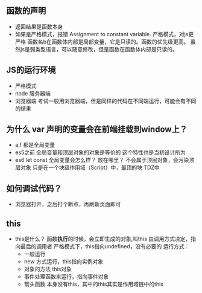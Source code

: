 ## 函数的声明

- 返回结果是函数本身
- 如果是严格模式，报错 Assignment to constant variable. 
  严格模式，对js更严格
  函数名b在函数体内部是局部变量，它是只读的。函数的优先级更高。
  虽然js是弱类型语言，可以随意修改，但是函数在函数体内部是只读的。



## JS的运行环境

- 严格模式
- node 服务器端
- 浏览器端  考试一般用浏览器端，但是同样的代码在不同端运行，可能会有不同的结果


## 为什么 var 声明的变量会在前端挂载到window上？

- a,f 都是全局变量
- es5之前 全局变量和顶层对象的对象是等价的
  这个特性也是当初设计所为
- es6 let const 全局变量会怎么样？ 放在哪里？
  不会属于顶层对象，会污染顶层对象
  只是在一个块级作用域（Script）中，最顶的块
  <script>

  </script>
  TDZ中

 ## 如何调试代码？
 - 浏览器打开，之后打个断点，再刷新页面即可

## this
 - this是什么？
   函数**执行**的时候，会立即生成的对象,叫this
   由调用方式决定，指向最后的调用者
   严格模式下，this指向undefined，没有必要的
   运行方式：
   - 一般运行
   - new 方式运行，this指向实例对象
   - 对象的方法 this对象
   - 事件处理函数来运行，指向事件对象
   - 箭头函数 本身没有this，其中的this其实是作用域链中的this
   